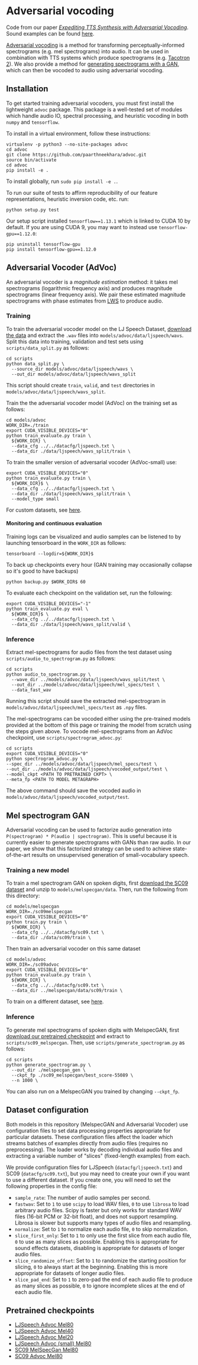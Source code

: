# Adversarial vocoding

Code from our paper [*Expediting TTS Synthesis with Adversarial Vocoding*](https://arxiv.org/abs/1904.07944). Sound examples can be found [here](https://chrisdonahue.github.io/advoc_examples).

[Adversarial vocoding](#adversarial-vocoder-advoc) is a method for transforming perceptually-informed spectrograms (e.g. mel spectrograms) into audio. It can be used in combination with TTS systems which produce spectrograms (e.g. [Tacotron 2](https://github.com/Rayhane-mamah/Tacotron-2)). We also provide a method for [generating spectrograms with a GAN](#mel-spectrogram-gan), which can then be vocoded to audio using adversarial vocoding.

## Installation

To get started training adversarial vocoders, you must first install the lightweight `advoc` package. This package is a well-tested set of modules which handle audio IO, spectral processing, and heuristic vocoding in both `numpy` and `tensorflow`.

To install in a virtual environment, follow these instructions:

```
virtualenv -p python3 --no-site-packages advoc
cd advoc
git clone https://github.com/paarthneekhara/advoc.git
source bin/activate
cd advoc
pip install -e .
```

To install globally, run `sudo pip install -e .`.

To run our suite of tests to affirm reproducibility of our feature representations, heuristic inversion code, etc. run:

`python setup.py test`

Our setup script installed `tensorflow==1.13.1` which is linked to CUDA 10 by default. If you are using CUDA 9, you may want to instead use `tensorflow-gpu==1.12.0`:

```
pip uninstall tensorflow-gpu
pip install tensorflow-gpu==1.12.0
```

## Adversarial Vocoder (AdVoc)

An adversarial vocoder is a *magnitude estimation* method: it takes mel spectrograms (logarithmic frequency axis) and produces magnitude spectrograms (linear frequency axis). We pair these estimated magnitude spectrograms with phase estimates from [LWS](https://pypi.org/project/lws/) to produce audio.

### Training
To train the adversarial vocoder model on the LJ Speech Dataset, [download the data](https://data.keithito.com/data/speech/LJSpeech-1.1.tar.bz2) and extract the `.wav` files into `models/advoc/data/ljspeech/wavs`. Split this data into training, validation and test sets using `scripts/data_split.py` as follows:


```
cd scripts
python data_split.py \
  --source_dir models/advoc/data/ljspeech/wavs \
  --out_dir models/advoc/data/ljspeech/wavs_split
```

This script should create `train`, `valid`, and `test` directories in `models/advoc/data/ljspeech/wavs_split`.

Train the the adversarial vocoder model (AdVoc) on the training set as follows:

```
cd models/advoc
WORK_DIR=./train
export CUDA_VISIBLE_DEVICES="0"
python train_evaluate.py train \
  ${WORK_DIR} \
  --data_cfg ../../datacfg/ljspeech.txt \
  --data_dir ./data/ljspeech/wavs_split/train \
```

To train the smaller version of adversarial vocoder (AdVoc-small) use:

```
export CUDA_VISIBLE_DEVICES="0"
python train_evaluate.py train \
  ${WORK_DIR}$ \
  --data_cfg ../../datacfg/ljspeech.txt \
  --data_dir ./data/ljspeech/wavs_split/train \
  --model_type small
```

For custom datasets, see [here](#dataset-configuration).

#### Monitoring and continuous evaluation
Training logs can be visualized and audio samples can be listened to by launching tensorboard in the `WORK_DIR` as follows:

```
tensorboard --logdir=${WORK_DIR}$
```

To back up checkpoints every hour (GAN training may occasionally collapse so it's good to have backups)

```
python backup.py $WORK_DIR$ 60
```

To evaluate each checkpoint on the validation set, run the following:

```
export CUDA_VISIBLE_DEVICES="-1"
python train_evaluate.py eval \
  ${WORK_DIR}$ \
  --data_cfg ../../datacfg/ljspeech.txt \
  --data_dir ./data/ljspeech/wavs_split/valid \
```

### Inference

Extract mel-spectrograms for audio files from the test dataset using `scripts/audio_to_spectrogram.py` as follows:

```
cd scripts
python audio_to_spectrogram.py \
  --wave_dir ../models/advoc/data/ljspeech/wavs_split/test \
  --out_dir ../models/advoc/data/ljspeech/mel_specs/test \
  --data_fast_wav
```

Running this script should save the extracted mel-spectrogram in `models/advoc/data/ljspeech/mel_specs/test` as `.npy` files. 

The mel-spectrograms can be vocoded either using the pre-trained models provided at the bottom of this page or training the model from scratch using the steps given above. To vocode mel-spectrograms from an AdVoc checkpoint, use `scripts/spectrogram_advoc.py`:

```
cd scripts
export CUDA_VISIBLE_DEVICES="0"
python spectrogram_advoc.py \
--spec_dir ../models/advoc/data/ljspeech/mel_specs/test \
--out_dir ../models/advoc/data/ljspeech/vocoded_output/test \
--model_ckpt <PATH TO PRETRAINED CKPT> \
--meta_fp <PATH TO MODEL METAGRAPH>
```

The above command should save the vocoded audio in `models/advoc/data/ljspeech/vocoded_output/test`.


## Mel spectrogram GAN

Adversarial vocoding can be used to factorize audio generation into `P(spectrogram) * P(audio | spectrogram)`. This is useful because it is currently easier to generate spectrograms with GANs than raw audio. In our paper, we show that this factorized strategy can be used to achieve state-of-the-art results on unsupervised generation of small-vocabulary speech.

### Training a new model

To train a mel spectrogram GAN on spoken digits, first [download the SC09 dataset](http://deepyeti.ucsd.edu/cdonahue/wavegan/data/sc09.tar.gz) and unzip to `models/melspecgan/data`. Then, run the following from this directory:

```
cd models/melspecgan
WORK_DIR=./sc09melspecgan
export CUDA_VISIBLE_DEVICES="0"
python train.py train \
  ${WORK_DIR} \
  --data_cfg ../../datacfg/sc09.txt \
  --data_dir ./data/sc09/train \
```

Then train an adversarial vocoder on this same dataset

```
cd models/advoc
WORK_DIR=./sc09advoc
export CUDA_VISIBLE_DEVICES="0"
python train_evaluate.py train \
  ${WORK_DIR} \
  --data_cfg ../../datacfg/sc09.txt \
  --data_dir ../melspecgan/data/sc09/train \
```

To train on a different dataset, see [here](#dataset-configuration).

### Inference

To generate mel spectrograms of spoken digits with MelspecGAN, first [download our pretrained checkpoint](https://drive.google.com/open?id=1oNBB-MSP28uHkqVOtYa6c3AfAQyEQZ0b) and extract to `scripts/sc09_melspecgan`. Then, use `scripts/generate_spectrogram.py` as follows:

```
cd scripts
python generate_spectrogram.py \
  --out_dir ./melspecgan_gen \
  --ckpt_fp ./sc09_melspecgan/best_score-55089 \
  --n 1000 \
```

You can also run on a MelspecGAN you trained by changing `--ckpt_fp`.

## Dataset configuration

Both models in this repository (MelspecGAN and Adversarial Vocoder) use configuration files to set data processing properties appropriate for particular datasets. These configuration files affect the loader which streams batches of examples directly from audio files (requires no preprocessing). The loader works by decoding individual audio files and extracting a variable number of "slices" (fixed-length examples) from each.

We provide configuration files for LJSpeech (`datacfg/ljspeech.txt`) and SC09 (`datacfg/sc09.txt`), but you may need to create your own if you want to use a different dataset. If you create one, you will need to set the following properties in the config file:

- `sample_rate`: The number of audio samples per second.
- `fastwav`: Set to `1` to use `scipy` to load WAV files, `0` to use `librosa` to load arbitrary audio files. Scipy is faster but only works for standard WAV files (16-bit PCM or 32-bit float), and does not support resampling. Librosa is slower but supports many types of audio files and resampling.
- `normalize`: Set to `1` to normalize each audio file, `0` to skip normalization.
- `slice_first_only`: Set to `1` to only use the first slice from each audio file, `0` to use as many slices as possible. Enabling this is appropriate for sound effects datasets, disabling is appropriate for datasets of longer audio files.
- `slice_randomize_offset`: Set to `1` to randomize the starting position for slicing, `0` to always start at the beginning. Enabling this is more appropriate for datasets of longer audio files.
- `slice_pad_end`: Set to `1` to zero-pad the end of each audio file to produce as many slices as possible, `0` to ignore incomplete slices at the end of each audio file.

## Pretrained checkpoints

- [LJSpeech Advoc Mel80](https://drive.google.com/open?id=1fyYugd73xofb6jU2m4GoKbCOVBaYc-zH)
- [LJSpeech Advoc Mel40](https://drive.google.com/open?id=1YAqCHrlDThpL71uZqSKa4onohOHKfO8H)
- [LJSpeech Advoc Mel20](https://drive.google.com/open?id=1uLTtY4PH6BC-DAmBWS0WZAHy7YVTo-ZI)
- [LJSpeech Advoc (small) Mel80](https://drive.google.com/open?id=126qWSsW7W8ofowETA4bFUjqddUzU7fhb)
- [SC09 MelSpecGan Mel80](https://drive.google.com/open?id=12X7B6bup2ObFckYlZt_14GFLFYdQcX-a)
- [SC09 Advoc Mel80](https://drive.google.com/open?id=1oNBB-MSP28uHkqVOtYa6c3AfAQyEQZ0b)
